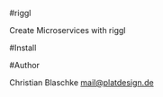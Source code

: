 #riggl

Create Microservices with riggl


#Install






#Author

Christian Blaschke <mail@platdesign.de>
